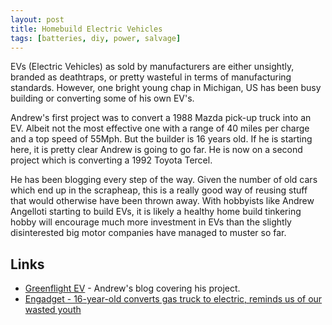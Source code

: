 ```yaml
---
layout: post
title: Homebuild Electric Vehicles
tags: [batteries, diy, power, salvage]
---
```

EVs (Electric Vehicles) as sold by manufacturers are either unsightly, branded as deathtraps, or pretty wasteful in terms of manufacturing standards. However, one bright young chap in Michigan, US has been busy building or converting some of his own EV's.

Andrew's first project was to convert a 1988 Mazda pick-up truck into an EV. Albeit not the most effective one with a range of 40 miles per charge and a top speed of 55Mph. But the builder is 16 years old. If he is starting here, it is pretty clear Andrew is going to go far. He is now on a second project which is converting a 1992 Toyota Tercel.

He has been blogging every step of the way. Given the number of old cars which end up in the scrapheap, this is a really good way of reusing stuff that would otherwise have been thrown away. With hobbyists like Andrew Angelloti starting to build EVs, it is likely a healthy home build tinkering hobby will encourage much more investment in EVs than the slightly disinterested big motor companies have managed to muster so far.

## Links

* <a href="http://greenflightev.blogspot.com/">Greenflight EV</a> - Andrew's blog covering his project.
* <a href="http://www.engadget.com/2008/01/27/16-year-old-converts-gas-truck-to-electric-reminds-us-of-our-wa/">Engadget - 16-year-old converts gas truck to electric, reminds us of our wasted youth</a>
